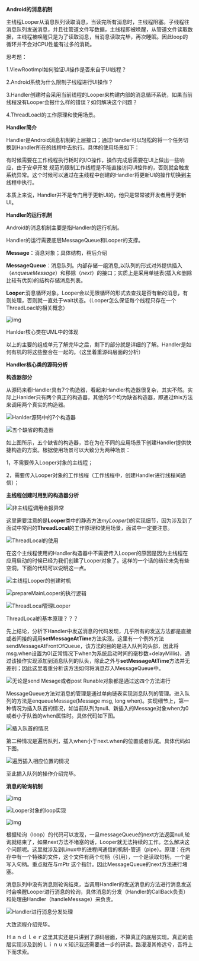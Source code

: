 **Android的消息机制**

主线程Looper从消息队列读取消息，当读完所有消息时，主线程阻塞。子线程往消息队列发送消息，并且往管道文件写数据，主线程即被唤醒，从管道文件读取数据，主线程被唤醒只是为了读取消息，当消息读取完毕，再次睡眠。因此loop的循环并不会对CPU性能有过多的消耗。



思考题： 

1.ViewRootImpl如何验证UI操作是否来自于UI线程？

2.Android系统为什么限制子线程进行UI操作？

3.Handler创建时会采用当前线程的Looper来构建内部的消息循环系统，如果当前线程没有Looper会报什么样的错误？如何解决这个问题？

4.ThreadLoacl的工作原理和使用场景。

**Handler简介**

Handler是Android消息机制的上层接口；通过Handler可以轻松的将一个任务切换到Handler所在的线程中去执行。具体的使用场景如下：

有时候需要在工作线程执行耗时的I/O操作，操作完成后需要在UI上做出一些响应，由于安卓开发			规范的限制工作线程是不能直接访问UI控件的，否则就会触发系统异常。这个时候可以通过在主线程中创建的Handler将更新UI的操作切换到主线程中执行。

本质上来说，Handler并不是专门用于更新UI的，他只是常常被开发者用于更新UI。

**Handler的运行机制**

Android的消息机制主要是指Handler的运行机制。

Handler的运行需要底层MessageQueue和Looper的支撑。

**Message**：消息对象；具体结构，稍后介绍<todo>

**MessageQueue**：消息队列。内部存储一组消息,以队列的形式对外提供插入（*enqueueMessage*）和移除（*next*）的接口；实质上是采用单链表(插入和删除比较有优势)的结构存储消息列表。

**Looper**:消息循环对象。Looper会以无限循环的形式去查找是否有新的消息，有则处理，否则就一直处于wait状态。（Looper怎么保证每个线程只存在一个 ThreadLoacl的相关概念）

![img](data\qq432337FEDCB6EB5443353EB50AE37219\2b7e907d1a3349a898fa808f00b3c18f\clipboard.png)

Hanlder核心类在UML中的体现

以上的主要的组成单元了解完毕之后，剩下的部分就是详细的了解。Handler是如何有机的将这些整合在一起的。（这里着重源码层面的分析）

**Handler核心类的源码分析**

**构造器部分**

从源码来看Handler具有7个构造器，看起来Handler构造器很复杂，其实不然。实际上Hanlder只有两个真正的构造器，其他的5个均为缺省构造器，即通过this方法来调用两个真实的构造器。

![Hanlder源码中的7个构造器](data\qq432337FEDCB6EB5443353EB50AE37219\cb1733a231214b07ab926828f66caa12\clipboard.png)

![五个缺省的构造器](data\qq432337FEDCB6EB5443353EB50AE37219\0ccc9a72d4a74348be26f8be83d94153\clipboard.png)

如上图所示，五个缺省的构造器，旨在为在不同的应用场景下创建Handler提供快捷构造的方案。根据使用场景可以大致分为两种场景：

1，不需要传入Looper对象的主线程；

2，需要传入Looper对象的工作线程（工作线程中，创建Handler进行线程间通信）；

**主线程创建时用到的构造器分析**

![非主线程调用会报异常](data\qq432337FEDCB6EB5443353EB50AE37219\922c55266be14b81bb90b674b05d582c\clipboard.png)

这里需要注意的是**Looper**类中的静态方法*myLooper*()的实现细节，因为涉及到了面试中常问的**ThreadLocal**的工作原理和使用场景，面试中一定要注意。

![ThreadLocal的使用](data\qq432337FEDCB6EB5443353EB50AE37219\08dceba08e854b87aefca7ac6ef0f955\clipboard.png)

在这个主线程使用的Handler构造器中不需要传入Looper的原因是因为主线程在应用启动的时候已经为我们创建了Looper对象了。这样的一个话的结论未免有些空洞，下面的代码可以说明这一点。

![主线程Looper的创建时机](data\qq432337FEDCB6EB5443353EB50AE37219\714fa6565a2148fda773bde798bd62f2\clipboard.png)

![prepareMainLooper的执行逻辑](data\qq432337FEDCB6EB5443353EB50AE37219\c2a3f56ce29a4196b2c1ff7aee46c3e4\clipboard.png)

![ThreadLocal管理Looper](data\qq432337FEDCB6EB5443353EB50AE37219\762ad8c610c84d05ae6972bdeb1f9e91\clipboard.png)

ThreadLocal的基本原理？？？

先上结论，分析下Handler中发送消息的代码发现，几乎所有的发送方法都是直接或者间接的调用**setMessageAtTime**方法实现。这里有一个例外方法sendMessageAtFrontOfQueue，该方法的目的是进入队列的头部，因此将msg.when设置为0(正常情况下when为系统启动时间的毫秒数+delayMillis)，通过该操作实现添加到消息队列的队头，除此之外与**setMessageAtTime**方法并无差别；因此这里着重分析该方法如何将消息存入MessageQueue中。

![无论是send Mesage或者post Runable对象都是通过这四个方法进行](data\qq432337FEDCB6EB5443353EB50AE37219\d2cdc099c56d4d98aa3969245608386a\clipboard.png)

MessageQueue方法对消息的管理是通过单向链表实现消息队列的管理。进入队列的方法是enqueueMessage(Message msg, long when)。实现细节上，第一种情况为插入队首的情况，如当前队列为null、新插入的Message对象when为0或者小于队首的when属性时。具体代码如下图。

![插入队首的情况](data\qq432337FEDCB6EB5443353EB50AE37219\8d7939e313994f3697954249084edf3b\clipboard.png)

第二种情况是遍历队列，插入when小于next.when的位置或者队尾。具体代码如下图。

![遍历插入相应位置的情况](data\qq432337FEDCB6EB5443353EB50AE37219\419fd2bb56894f498f6b421366f73fe9\clipboard.png)

至此插入队列的操作介绍完毕。

**消息的轮询机制**

![img](data\qq432337FEDCB6EB5443353EB50AE37219\493324a3cb1746a4bbded753a3e62537\clipboard.png)

![Looper对象的loop实现](data\qq432337FEDCB6EB5443353EB50AE37219\1945b4f60b3f498c96417ccbf8f9118c\clipboard.png)

![img](data\qq432337FEDCB6EB5443353EB50AE37219\b21df36224f043409f0053d1301e4162\clipboard.png)

根据轮询（loop）的代码可以发现，一旦messageQueue的next方法返回null,轮询就结束了，如果next方法不堵塞的话，Looper就无法持续的工作。怎么解决这个问题呢。这里就涉及到Linux中的进程间通信的机制-管道（pipe）。原理：在内存中有一个特殊的文件，这个文件有两个句柄（引用），一个是读取句柄，一个是写入句柄。重点就在与mPtr 这个指针。因此MessageQueue的next方法进行堵塞。

消息队列中没有消息则轮询结束，当调用Handler的发送消息的方法进行消息发送时会唤醒Looper进行消息的轮询，具体消息的分发（Handler的CallBack负责）和处理由Handler（handleMessage）来负责。

![Handler进行消息分发处理](data\qq432337FEDCB6EB5443353EB50AE37219\5d9dad4f07d84eafa2124891fbec0bfa\clipboard.png)

大致流程介绍完毕。

Ｈａｎｄｌｅｒ这里其实还是只讲到了源码层面，不算真正的底层实现。真正的底层实现涉及到的Ｌｉｎｕｘ知识我还需要进一步的研读。路漫漫其修远兮，吾将上下而求索。